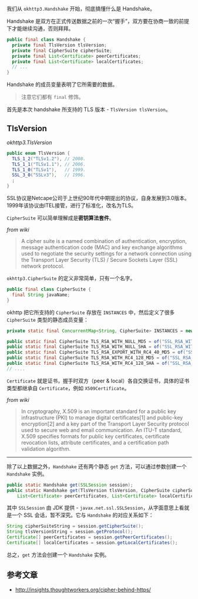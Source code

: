 我们从 `okhttp3.Handshake` 开始，彻底搞懂什么是 Handshake。

Handshake 是双方在正式传送数据之前的一次“握手”，双方要在协商一致的前提下才能继续沟通，否则拜拜。

```java
public final class Handshake {
  private final TlsVersion tlsVersion;
  private final CipherSuite cipherSuite;
  private final List<Certificate> peerCertificates;
  private final List<Certificate> localCertificates;
  // ...
}
```

Handshake 的成员变量表明了它所需要的数据。

> 注意它们都有 `final` 修饰。

首先是本次 handshake 所支持的 TLS 版本 - `TlsVersion tlsVersion`。

## TlsVersion

*okhttp3.TlsVersion*
```java
public enum TlsVersion {
  TLS_1_2("TLSv1.2"), // 2008.
  TLS_1_1("TLSv1.1"), // 2006.
  TLS_1_0("TLSv1"),   // 1999.
  SSL_3_0("SSLv3"),   // 1996.
  ;
}
```

SSL协议是Netcape公司于上世纪90年代中期提出的协议，自身发展到3.0版本。1999年该协议由ITEL接管，进行了标准化，改名为TLS。

`CipherSuite` 可以简单理解成是**密钥算法套件**。

*from wiki*
> A cipher suite is a named combination of authentication, encryption, message authentication code (MAC) and key exchange algorithms used to negotiate the security settings for a network connection using the Transport Layer Security (TLS) / Secure Sockets Layer (SSL) network protocol. 

`okhttp3.CipherSuite` 的定义非常简单，只有一个名字。

```java
public final class CipherSuite {
  final String javaName;
}
```

okhttp 把它所支持的 `CipherSuite` 存放在 `INSTANCES` 中，然后定义了很多 `CipherSuite` 类型的静态成员变量：

```java
private static final ConcurrentMap<String, CipherSuite> INSTANCES = new ConcurrentHashMap<>();

public static final CipherSuite TLS_RSA_WITH_NULL_MD5 = of("SSL_RSA_WITH_NULL_MD5", 0x0001);
public static final CipherSuite TLS_RSA_WITH_NULL_SHA = of("SSL_RSA_WITH_NULL_SHA", 0x0002);
public static final CipherSuite TLS_RSA_EXPORT_WITH_RC4_40_MD5 = of("SSL_RSA_EXPORT_WITH_RC4_40_MD5", 0x0003);
public static final CipherSuite TLS_RSA_WITH_RC4_128_MD5 = of("SSL_RSA_WITH_RC4_128_MD5", 0x0004);
public static final CipherSuite TLS_RSA_WITH_RC4_128_SHA = of("SSL_RSA_WITH_RC4_128_SHA", 0x0005);
// ....
```

`Certificate` 就是证书，握手时双方（peer & local）各自交换证书，具体的证书类型都继承自 `Certificate`，例如 `X509Certificate`。

*from wiki*
> In cryptography, X.509 is an important standard for a public key infrastructure (PKI) to manage digital certificates[1] and public-key encryption[2] and a key part of the Transport Layer Security protocol used to secure web and email communication. An ITU-T standard, X.509 specifies formats for public key certificates, certificate revocation lists, attribute certificates, and a certification path validation algorithm.

---

除了以上数据之外，`Handshake` 还有两个静态 `get` 方法，可以通过参数创建一个 `Handshake` 实例。

```java
public static Handshake get(SSLSession session);
public static Handshake get(TlsVersion tlsVersion, CipherSuite cipherSuite, 
    List<Certificate> peerCertificates, List<Certificate> localCertificates)
```

其中 `SSLSession` 由 JDK 提供 - `javax.net.ssl.SSLSession`，从字面意思上看就是一个 SSL 会话，暂不深究。它与 `Handshake` 的对应关系如下：

```java
String cipherSuiteString = session.getCipherSuite();
String tlsVersionString = session.getProtocol();
Certificate[] peerCertificates = session.getPeerCertificates();
Certificate[] localCertificates = session.getLocalCertificates();
```

总之，`get` 方法会创建一个 `Handshake` 实例。


参考文章
---

* http://insights.thoughtworkers.org/cipher-behind-https/

